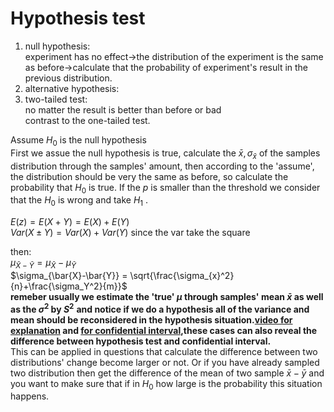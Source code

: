 # Hypothesis test

1. null hypothesis:  
   experiment has no effect$\to$the distribution of the experiment is the same as before$\to$calculate that the probability of experiment's result in the previous distribution.  
2. alternative hypothesis:  
3. two-tailed test:  
   no matter the result is better than before or bad  
   contrast to the one-tailed test.

Assume $H_{0}$ is the null hypothesis  
First we assue the null hypothesis is true, calculate the $\bar{x},\sigma_{\bar{x}}$ of the samples distribution through the samples' amount, then according to the 'assume', the distribution should be very the same as before, so calculate the probability that $H_{0}$ is true. If the $p$ is smaller than the threshold we consider that the $H_{0}$ is wrong and take $H_{1}$ .

$E(z) = E(X+Y)= E(X)+E(Y)$  
$Var(X\pm Y)= Var(X) + Var(Y)$ since the var take the square

then:  
$\mu_{\bar{X}-\bar{Y}}=\mu_{\bar{X}}-\mu_{\bar{Y}}$  
$\sigma_{\bar{X}-\bar{Y}} = \sqrt{\frac{\sigma_{x}^2}{n}+\frac{\sigma_Y^2}{m}}$  
**remeber usually we estimate the 'true' $\mu$ through samples' mean $\bar{x}$ as well as the $\sigma^2$ by $S^2$**
**and notice if we do a hypothesis all of the variance and mean should be reconsidered in the hypothesis situation.[video for explanation](http://open.163.com/movie/2011/6/V/F/M82IC6GQU_M83JD0RVF.html) and [for confidential interval](http://open.163.com/movie/2011/6/G/I/M82IC6GQU_M83JD9CGI.html),these cases can also reveal the difference between hypothesis test and confidential interval.**   
This can be applied in questions that calculate the difference between two distributions' change become larger or not. Or if you have already sampled two distribution then get the difference of the mean of two sample $\bar{x}-\bar{y}$ and you want to make sure that if in $H_{0}$ how large is the probability this situation happens.

